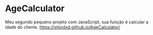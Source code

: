 # AgeCalculator
Meu segundo pequeno projeto com JavaScript, sua função é calcular a idade do cliente.
https://vitordxd.github.io/AgeCalculator/

